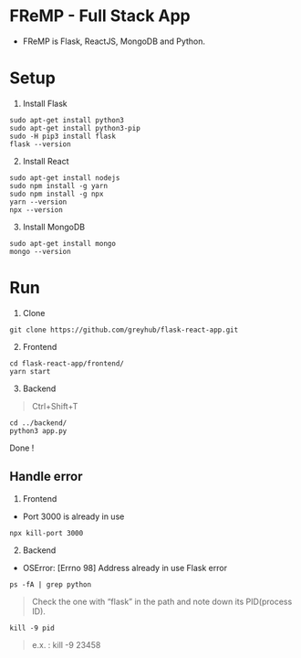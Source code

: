 # FReMP - Full Stack App

- FReMP is Flask, ReactJS, MongoDB and Python.

# Setup
1. Install Flask
```
sudo apt-get install python3
sudo apt-get install python3-pip
sudo -H pip3 install flask
flask --version
```
2. Install React
```
sudo apt-get install nodejs
sudo npm install -g yarn
sudo npm install -g npx
yarn --version
npx --version
```
3. Install MongoDB
```
sudo apt-get install mongo
mongo --version
```
# Run
1. Clone
```
git clone https://github.com/greyhub/flask-react-app.git
```
2. Frontend
```
cd flask-react-app/frontend/
yarn start
```
3. Backend
> Ctrl+Shift+T
```
cd ../backend/
python3 app.py
```
Done !

## Handle error
1. Frontend
- Port 3000 is already in use
```
npx kill-port 3000
```

2. Backend
- OSError: [Errno 98] Address already in use Flask error
```
ps -fA | grep python
```
> Check the one with “flask” in the path and note down its PID(process ID).
```
kill -9 pid
```
> e.x. : kill -9 23458
